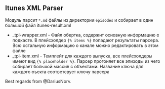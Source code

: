 ## Itunes XML Parser

Модуль парсит `*.md` файлы из директории `episodes` и собирает в один большой файл itunes-result.xml

- _tpl-wrapper.xml  - Файл обертка, содержит основную информацию о подкасте.
В плейсхолдер `{% items %}` попадают результаты парсера. Всю остальную информацию о канале можно редактировать в этом файле
- _tpl-item.xml     - Темплейт для каждого выпуска, все плейсхолдеры имеют вид `{% placeholder %}`. Парсер прогоняет все эпизоды из чего собирает большой массив с объектами. Название ключа для каждого оъекта соответсвует ключу парсера

Best regards from @DariusNorv.
